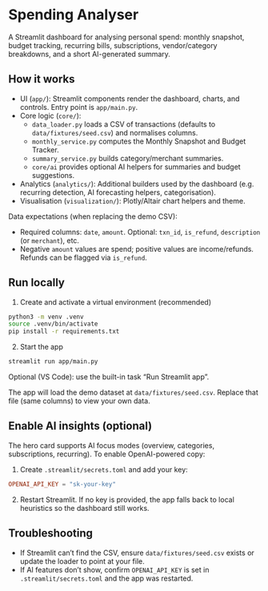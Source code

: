 # Spending Analyser

A Streamlit dashboard for analysing personal spend: monthly snapshot, budget tracking, recurring bills, subscriptions, vendor/category breakdowns, and a short AI-generated summary.

## How it works

- UI (`app/`): Streamlit components render the dashboard, charts, and controls. Entry point is `app/main.py`.
- Core logic (`core/`):
	- `data_loader.py` loads a CSV of transactions (defaults to `data/fixtures/seed.csv`) and normalises columns.
	- `monthly_service.py` computes the Monthly Snapshot and Budget Tracker.
	- `summary_service.py` builds category/merchant summaries.
	- `core/ai` provides optional AI helpers for summaries and budget suggestions.
- Analytics (`analytics/`): Additional builders used by the dashboard (e.g. recurring detection, AI forecasting helpers, categorisation).
- Visualisation (`visualization/`): Plotly/Altair chart helpers and theme.

Data expectations (when replacing the demo CSV):
- Required columns: `date`, `amount`. Optional: `txn_id`, `is_refund`, `description` (or `merchant`), etc.
- Negative `amount` values are spend; positive values are income/refunds. Refunds can be flagged via `is_refund`.

## Run locally

1) Create and activate a virtual environment (recommended)

```bash
python3 -m venv .venv
source .venv/bin/activate
pip install -r requirements.txt
```

2) Start the app

```bash
streamlit run app/main.py
```

Optional (VS Code): use the built-in task “Run Streamlit app”.

The app will load the demo dataset at `data/fixtures/seed.csv`. Replace that file (same columns) to view your own data.

## Enable AI insights (optional)

The hero card supports AI focus modes (overview, categories, subscriptions, recurring). To enable OpenAI-powered copy:

1) Create `.streamlit/secrets.toml` and add your key:

```toml
OPENAI_API_KEY = "sk-your-key"
```

2) Restart Streamlit. If no key is provided, the app falls back to local heuristics so the dashboard still works.

## Troubleshooting

- If Streamlit can’t find the CSV, ensure `data/fixtures/seed.csv` exists or update the loader to point at your file.
- If AI features don’t show, confirm `OPENAI_API_KEY` is set in `.streamlit/secrets.toml` and the app was restarted.
